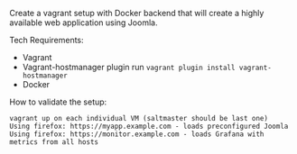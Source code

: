 Create a vagrant setup with Docker backend that will create a highly available web application using Joomla.

Tech Requirements:

- Vagrant
- Vagrant-hostmanager plugin
   run  `vagrant plugin install vagrant-hostmanager`
- Docker

How to validate the setup:

    vagrant up on each individual VM (saltmaster should be last one)
    Using firefox: https://myapp.example.com - loads preconfigured Joomla
    Using firefox: https://monitor.example.com - loads Grafana with metrics from all hosts

